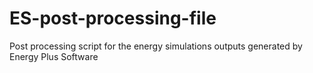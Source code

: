 # ES-post-processing-file
Post processing script for the energy simulations outputs generated by Energy Plus Software
